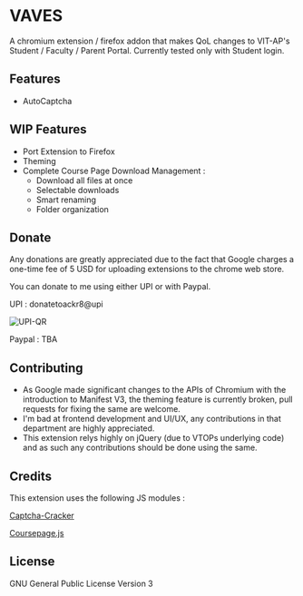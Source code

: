 # VAVES

A chromium extension / firefox addon that makes QoL changes to VIT-AP's Student / Faculty / Parent Portal. Currently tested only with Student login.

## Features

- AutoCaptcha

## WIP Features
- Port Extension to Firefox
- Theming
- Complete Course Page Download Management :
  - Download all files at once
  - Selectable downloads
  - Smart renaming
  - Folder organization

## Donate

Any donations are greatly appreciated due to the fact that Google charges a one-time fee of 5 USD for uploading extensions to the chrome web store.

You can donate to me using either UPI or with Paypal.

UPI : donatetoackr8@upi

![UPI-QR](https://i.imgur.com/o0GrLmm.png?1)

Paypal : TBA


## Contributing

- As Google made significant changes to the APIs of Chromium with the introduction to Manifest V3, the theming feature is currently broken, pull requests for fixing the same are welcome.
- I'm bad at frontend development and UI/UX, any contributions in that department are highly appreciated.
- This extension relys highly on jQuery (due to VTOPs underlying code) and as such any contributions should be done using the same.

## Credits

This extension uses the following JS modules :

[Captcha-Cracker](https://github.com/Presto412/Captcha-Cracker)

[Coursepage.js](https://github.com/IEEECS-VIT/Enhancer-for-VIT-Vellore-Academics/blob/master/src/coursepage.js)

## License

GNU General Public License Version 3

